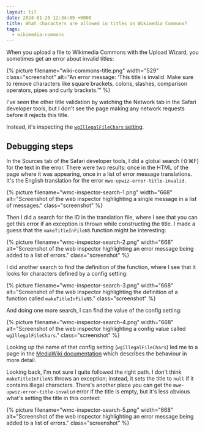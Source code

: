 ```yaml
---
layout: til
date: 2024-01-25 12:34:09 +0000
title: What characters are allowed in titles on Wikimedia Commons?
tags:
  - wikimedia-commons
---
```

When you upload a file to Wikimedia Commons with the Upload Wizard, you sometimes get an error about invalid titles:

{%
  picture
  filename="wiki-commons-title.png"
  width="529"
  class="screenshot"
  alt="An error message: 'This title is invalid. Make sure to remove characters like square brackets, colons, slashes, comparison operators, pipes and curly brackets.'"
%}

I've seen the other title validation by watching the Network tab in the Safari developer tools, but I don't see the page making any network requests before it rejects this title.

Instead, it's inspecting the [`wgIllegalFileChars` setting](https://www.mediawiki.org/wiki/Manual:$wgIllegalFileChars).

## Debugging steps

In the Sources tab of the Safari developer tools, I did a global search (⇧⌘F) for the text in the error.
There were two results: once in the HTML of the page where it was appearing, once in a list of error message translations.
It's the English translation for the error `mwe-upwiz-error-title-invalid`.

{%
  picture
  filename="wmc-inspector-search-1.png"
  width="668"
  alt="Screenshot of the web inspector highlighting a single message in a list of messages."
  class="screenshot"
%}

Then I did a search for the ID in the translation file, where I see that you can get this error if an exception is thrown while constructing the title.
I made a guess that the `makeTitleInFileNS` function might be interesting:

{%
  picture
  filename="wmc-inspector-search-2.png"
  width="668"
  alt="Screenshot of the web inspector highlighting an error message being added to a list of errors."
  class="screenshot"
%}

I did another search to find the definition of the function, where I see that it looks for characters defined by a config setting:

{%
  picture
  filename="wmc-inspector-search-3.png"
  width="668"
  alt="Screenshot of the web inspector highlighting the definition of a function called `makeTitleInFileNS`."
  class="screenshot"
%}

And doing one more search, I can find the value of the config setting:

{%
  picture
  filename="wmc-inspector-search-4.png"
  width="668"
  alt="Screenshot of the web inspector highlighting a config value called `wgIllegalFileChars`."
  class="screenshot"
%}

Looking up the name of that config setting (`wgIllegalFileChars`) led me to a page in the [MediaWiki documentation](https://www.mediawiki.org/wiki/Manual:$wgIllegalFileChars) which describes the behaviour in more detail.

Looking back, I'm not sure I quite followed the right path.
I don't think `makeTitleInFileNS` throws an exception; instead, it sets the title to `null` if it contains illegal characters.
There's another place you can get the `mwe-upwiz-error-title-invalid` error if the title is empty, but it's less obvious what's setting the title in this context:

{%
  picture
  filename="wmc-inspector-search-5.png"
  width="668"
  alt="Screenshot of the web inspector highlighting an error message being added to a list of errors."
  class="screenshot"
%}
